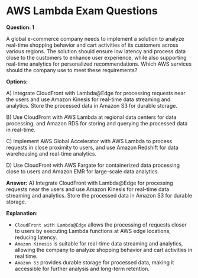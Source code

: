 # AWS Lambda Exam Questions

**Question: 1**

A global e-commerce company needs to implement a solution to analyze real-time shopping behavior and cart activities of its customers across various regions. The solution should ensure low latency and process data close to the customers to enhance user experience, while also supporting real-time analytics for personalized recommendations. Which AWS services should the company use to meet these requirements?

**Options:**

A) Integrate CloudFront with Lambda@Edge for processing requests near the users and use Amazon Kinesis for real-time data streaming and analytics. Store the processed data in Amazon S3 for durable storage.

B) Use CloudFront with AWS Lambda at regional data centers for data processing, and Amazon RDS for storing and querying the processed data in real-time.

C) Implement AWS Global Accelerator with AWS Lambda to process requests in close proximity to users, and use Amazon Redshift for data warehousing and real-time analytics.

D) Use CloudFront with AWS Fargate for containerized data processing close to users and Amazon EMR for large-scale data analytics.

**Answer:** A) Integrate CloudFront with Lambda@Edge for processing requests near the users and use Amazon Kinesis for real-time data streaming and analytics. Store the processed data in Amazon S3 for durable storage.

**Explanation:**

- `CloudFront with Lambda@Edge` allows the processing of requests closer to users by executing Lambda functions at AWS edge locations, reducing latency.
- `Amazon Kinesis` is suitable for real-time data streaming and analytics, allowing the company to analyze shopping behavior and cart activities in real time.
- `Amazon S3` provides durable storage for processed data, making it accessible for further analysis and long-term retention.

